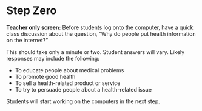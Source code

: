 # Step Zero

**Teacher only screen:** Before students log onto the computer, have a quick class discussion about the question, “Why do people put health information on the internet?”

This should take only a minute or two. Student answers will vary. Likely responses may include the following:
- To educate people about medical problems
- To promote good health
- To sell a health-related product or service
- To try to persuade people about a health-related issue

Students will start working on the computers in the next step.